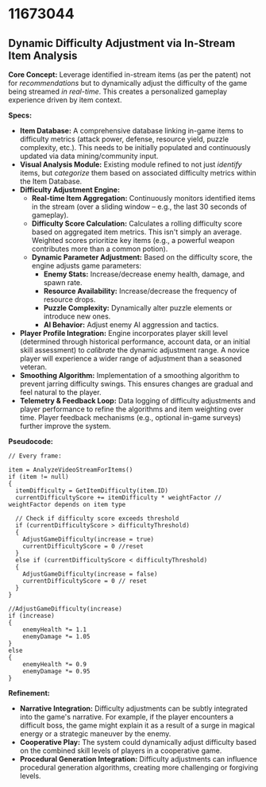 # 11673044

## Dynamic Difficulty Adjustment via In-Stream Item Analysis

**Core Concept:** Leverage identified in-stream items (as per the patent) not for *recommendations* but to dynamically adjust the difficulty of the game being streamed *in real-time*. This creates a personalized gameplay experience driven by item context.

**Specs:**

*   **Item Database:** A comprehensive database linking in-game items to difficulty metrics (attack power, defense, resource yield, puzzle complexity, etc.). This needs to be initially populated and continuously updated via data mining/community input.
*   **Visual Analysis Module:** Existing module refined to not just *identify* items, but *categorize* them based on associated difficulty metrics within the Item Database.
*   **Difficulty Adjustment Engine:**
    *   **Real-time Item Aggregation:**  Continuously monitors identified items in the stream (over a sliding window – e.g., the last 30 seconds of gameplay).
    *   **Difficulty Score Calculation:** Calculates a rolling difficulty score based on aggregated item metrics.  This isn't simply an average. Weighted scores prioritize key items (e.g., a powerful weapon contributes more than a common potion).
    *   **Dynamic Parameter Adjustment:** Based on the difficulty score, the engine adjusts game parameters:
        *   **Enemy Stats:** Increase/decrease enemy health, damage, and spawn rate.
        *   **Resource Availability:** Increase/decrease the frequency of resource drops.
        *   **Puzzle Complexity:**  Dynamically alter puzzle elements or introduce new ones.
        *   **AI Behavior:**  Adjust enemy AI aggression and tactics.
*   **Player Profile Integration:**  Engine incorporates player skill level (determined through historical performance, account data, or an initial skill assessment) to *calibrate* the dynamic adjustment range. A novice player will experience a wider range of adjustment than a seasoned veteran.
*   **Smoothing Algorithm:**  Implementation of a smoothing algorithm to prevent jarring difficulty swings. This ensures changes are gradual and feel natural to the player.
*   **Telemetry & Feedback Loop:**  Data logging of difficulty adjustments and player performance to refine the algorithms and item weighting over time.  Player feedback mechanisms (e.g., optional in-game surveys) further improve the system.

**Pseudocode:**

```
// Every frame:

item = AnalyzeVideoStreamForItems()
if (item != null)
{
  itemDifficulty = GetItemDifficulty(item.ID)
  currentDifficultyScore += itemDifficulty * weightFactor // weightFactor depends on item type

  // Check if difficulty score exceeds threshold
  if (currentDifficultyScore > difficultyThreshold)
  {
    AdjustGameDifficulty(increase = true)
    currentDifficultyScore = 0 //reset
  }
  else if (currentDifficultyScore < difficultyThreshold)
  {
    AdjustGameDifficulty(increase = false)
    currentDifficultyScore = 0 // reset
  }
}

//AdjustGameDifficulty(increase)
if (increase)
{
    enemyHealth *= 1.1
    enemyDamage *= 1.05
}
else
{
    enemyHealth *= 0.9
    enemyDamage *= 0.95
}
```

**Refinement:**

*   **Narrative Integration:** Difficulty adjustments can be subtly integrated into the game's narrative.  For example, if the player encounters a difficult boss, the game might explain it as a result of a surge in magical energy or a strategic maneuver by the enemy.
*   **Cooperative Play:**  The system could dynamically adjust difficulty based on the combined skill levels of players in a cooperative game.
*   **Procedural Generation Integration:**  Difficulty adjustments can influence procedural generation algorithms, creating more challenging or forgiving levels.